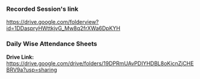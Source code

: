 ### Recorded Session's link
https://drive.google.com/folderview?id=1DDaspryHWttkjvG_Mw8q2frXWa6DpKYH

### Daily Wise Attendance Sheets
**Drive Link:** https://drive.google.com/drive/folders/19DPRmUAvPDIYHDBL8oKicnZjCHEBRV9a?usp=sharing
